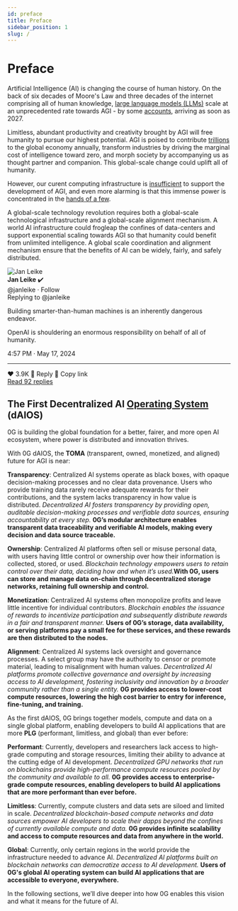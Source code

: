 ```yaml
---
id: preface
title: Preface
sidebar_position: 1
slug: /
---
```

# Preface

Artificial Intelligence (AI) is changing the course of human history. On the back of six decades of Moore's Law and three decades of the internet comprising all of human knowledge, [large language models (LLMs)](https://www.cloudflare.com/learning/ai/what-is-large-language-model/) scale at an unprecedented rate towards AGI - 
by some [accounts](https://situational-awareness.ai/from-gpt-4-to-agi/), arriving as soon as 2027. 

Limitless, abundant productivity and creativity brought by AGI will free humanity to pursue our highest potential. AGI is poised to contribute [trillions](https://www.mckinsey.com/capabilities/mckinsey-digital/our-insights/the-economic-potential-of-generative-ai-the-next-productivity-frontier#key-insights) to the global economy annually, transform industries by driving the marginal cost of intelligence toward zero, and morph society by accompanying us as thought partner and companion. This global-scale change could uplift all of humanity. 

However, our curent computing infrastructure is [insufficient](https://www.goldmansachs.com/insights/articles/AI-poised-to-drive-160-increase-in-power-demand) to support the development of AGI, and even more alarming is that this immense power is concentrated in the [hands of a few](https://www.ftc.gov/policy/advocacy-research/tech-at-ftc/2023/10/consumers-are-voicing-concerns-about-ai). 

A global-scale technology revolution requires both a global-scale technological infrastructure and a global-scale alignment mechanism. A world AI infrastructure could frogleap the confines of data-centers and support exponential scaling towards AGI so that humanity could benefit from unlimited intelligence. A global scale coordination and alignment mechanism ensure that the benefits of AI can be widely, fairly, and safely distributed. 


<div style={{border: '1px solid #ccc', borderRadius: '15px', padding: '15px', maxWidth: '500px', fontFamily: 'Arial, sans-serif'}}>
  <div style={{display: 'flex', alignItems: 'center', marginBottom: '10px'}}>
    <img src="https://pbs.twimg.com/profile_images/1077523091700502528/2YCa_F4o_x96.jpg" alt="Jan Leike" style={{width: '48px', height: '48px', borderRadius: '50%', marginRight: '10px'}} />
    <div>
      <strong>Jan Leike</strong> ✔️<br />
      <span style={{color: '#536471'}}>@janleike · Follow</span>
    </div>
  </div>
  <div style={{color: '#536471', marginBottom: '10px'}}>Replying to @janleike</div>
  <p style={{fontSize: '18px', margin: '0 0 10px 0'}}>Building smarter-than-human machines is an inherently dangerous endeavor.</p>
  <p style={{fontSize: '18px', margin: '0 0 10px 0'}}>OpenAI is shouldering an enormous responsibility on behalf of all of humanity.</p>
  <div style={{color: '#536471', marginBottom: '15px'}}>4:57 PM · May 17, 2024</div>
  <hr style={{border: '1px solid #eee', margin: '10px 0'}} />
  <div style={{display: 'flex', justifyContent: 'space-between', color: '#536471'}}>
    <span>❤️ 3.9K</span>
    <span>💬 Reply</span>
    <span>🔗 Copy link</span>
  </div>
  <div style={{textAlign: 'center', marginTop: '10px'}}>
    <a href="https://x.com/janleike/status/1791498183543251017" style={{color: '#1da1f2', textDecoration: 'none'}}>Read 92 replies</a>
  </div>
</div>


## The First Decentralized  AI [Operating System](https://edu.gcfglobal.org/en/computerbasics/understanding-operating-systems/1/) (dAIOS)
0G is building the global foundation for a better, fairer, and more open AI ecosystem, where power is distributed and innovation thrives. 

With 0G dAIOS, the **TOMA** (transparent, owned, monetized, and aligned) future for AGI is near:

 **Transparency**: Centralized AI systems operate as black boxes, with opaque decision-making processes and no clear data provenance. Users who provide training data rarely receive adequate rewards for their contributions, and the system lacks transparency in how value is distributed. _Decentralized AI fosters transparency by providing open, auditable decision-making processes and verifiable data sources, ensuring accountability at every step._ **0G’s modular architecture enables transparent data traceability and verifiable AI models, making every decision and data source traceable.**

 **Ownership**: Centralized AI platforms often sell or misuse personal data, with users having little control or ownership over how their information is collected, stored, or used. _Blockchain technology empowers users to retain control over their data, deciding how and when it’s used._**With 0G, users can store and manage data on-chain through decentralized storage networks, retaining full ownership and control.**
  
 **Monetization**: Centralized AI systems often monopolize profits and leave little incentive for individual contributors. _Blockchain enables the issuance of rewards to incentivize participation and subsequently distribute rewards in a fair and transparent manner._ **Users of 0G’s storage, data availability, or serving platforms pay a small fee for these services, and these rewards are then distributed to the nodes.** 
  
 **Alignment**: Centralized AI systems lack oversight and governance processes. A select group may have the authority to censor or promote material, leading to misalignment with human values. _Decentralized AI platforms promote collective governance and oversight by increasing access to AI development, fostering inclusivity and innovation by a broader community rather than a single entity._ **0G provides access to lower-cost compute resources, lowering the high cost barrier to entry for inference, fine-tuning, and training.** 

As the first dAIOS, 0G brings together models, compute and data on a single global platform, enabling developers to build AI applications that are more **PLG** (performant, limitless, and global) than ever before: 

**Performant**: Currently, developers and researchers lack access to high-grade computing and storage resources, limiting their ability to advance at the cutting edge of AI development. _Decentralized GPU networks that run on blockchains provide high-performance compute resources pooled by the community and available to all._ **0G provides access to enterprise-grade compute resources, enabling developers to build AI applications that are more performant than ever before.** 

**Limitless**: Currently, compute clusters and data sets are siloed and limited in scale. _Decentralized blockchain-based compute networks and data sources empower AI developers to scale their dapps beyond the confines of currently available compute and data._ **0G provides infinite scalability and access to compute resources and data from anywhere in the world.** 

**Global**: Currently, only certain regions in the world provide the infrastructure needed to advance AI. _Decentralized AI platforms built on blockchain networks can democratize access to AI development._ **Users of 0G's global AI operating system can build AI applications that are accessible to everyone, everywhere.** 

In the following sections, we’ll dive deeper into how 0G enables this vision and what it means for the future of AI.




